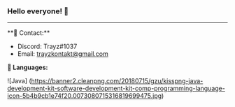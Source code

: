 ### Hello everyone! 👋
<hr>
**📧 Contact:**

- Discord: Trayz#1037
- Email: trayzkontakt@gmail.com

**🔰 Languages:**

![Java] (https://banner2.cleanpng.com/20180715/gzu/kisspng-java-development-kit-software-development-kit-comp-programming-language-icon-5b4b9cb1e74f20.0073080715316819699475.jpg)

